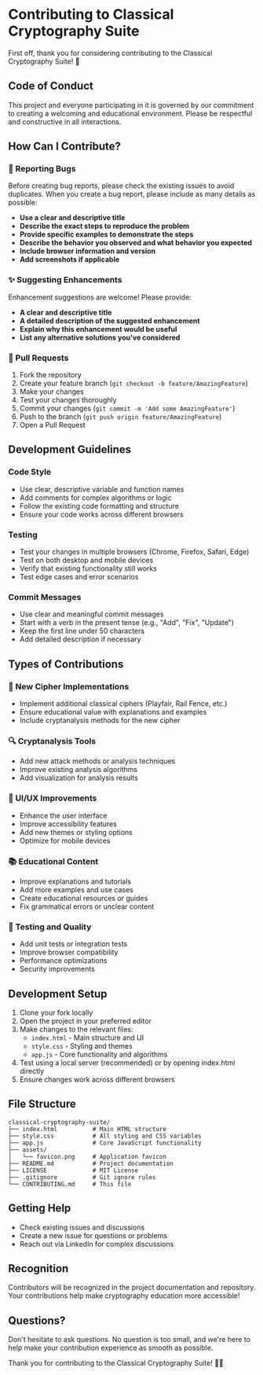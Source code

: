 # Contributing to Classical Cryptography Suite

First off, thank you for considering contributing to the Classical Cryptography Suite! 🎉

## Code of Conduct

This project and everyone participating in it is governed by our commitment to creating a welcoming and educational environment. Please be respectful and constructive in all interactions.

## How Can I Contribute?

### 🐛 Reporting Bugs

Before creating bug reports, please check the existing issues to avoid duplicates. When you create a bug report, please include as many details as possible:

- **Use a clear and descriptive title**
- **Describe the exact steps to reproduce the problem**
- **Provide specific examples to demonstrate the steps**
- **Describe the behavior you observed and what behavior you expected**
- **Include browser information and version**
- **Add screenshots if applicable**

### ✨ Suggesting Enhancements

Enhancement suggestions are welcome! Please provide:

- **A clear and descriptive title**
- **A detailed description of the suggested enhancement**
- **Explain why this enhancement would be useful**
- **List any alternative solutions you've considered**

### 🔧 Pull Requests

1. Fork the repository
2. Create your feature branch (`git checkout -b feature/AmazingFeature`)
3. Make your changes
4. Test your changes thoroughly
5. Commit your changes (`git commit -m 'Add some AmazingFeature'`)
6. Push to the branch (`git push origin feature/AmazingFeature`)
7. Open a Pull Request

## Development Guidelines

### Code Style

- Use clear, descriptive variable and function names
- Add comments for complex algorithms or logic
- Follow the existing code formatting and structure
- Ensure your code works across different browsers

### Testing

- Test your changes in multiple browsers (Chrome, Firefox, Safari, Edge)
- Test on both desktop and mobile devices
- Verify that existing functionality still works
- Test edge cases and error scenarios

### Commit Messages

- Use clear and meaningful commit messages
- Start with a verb in the present tense (e.g., "Add", "Fix", "Update")
- Keep the first line under 50 characters
- Add detailed description if necessary

## Types of Contributions

### 🎯 New Cipher Implementations

- Implement additional classical ciphers (Playfair, Rail Fence, etc.)
- Ensure educational value with explanations and examples
- Include cryptanalysis methods for the new cipher

### 🔍 Cryptanalysis Tools

- Add new attack methods or analysis techniques
- Improve existing analysis algorithms
- Add visualization for analysis results

### 🎨 UI/UX Improvements

- Enhance the user interface
- Improve accessibility features
- Add new themes or styling options
- Optimize for mobile devices

### 📚 Educational Content

- Improve explanations and tutorials
- Add more examples and use cases
- Create educational resources or guides
- Fix grammatical errors or unclear content

### 🧪 Testing and Quality

- Add unit tests or integration tests
- Improve browser compatibility
- Performance optimizations
- Security improvements

## Development Setup

1. Clone your fork locally
2. Open the project in your preferred editor
3. Make changes to the relevant files:
   - `index.html` - Main structure and UI
   - `style.css` - Styling and themes
   - `app.js` - Core functionality and algorithms
4. Test using a local server (recommended) or by opening index.html directly
5. Ensure changes work across different browsers

## File Structure

```
classical-cryptography-suite/
├── index.html          # Main HTML structure
├── style.css           # All styling and CSS variables
├── app.js              # Core JavaScript functionality
├── assets/
│   └── favicon.png     # Application favicon
├── README.md           # Project documentation
├── LICENSE             # MIT License
├── .gitignore          # Git ignore rules
└── CONTRIBUTING.md     # This file
```

## Getting Help

- Check existing issues and discussions
- Create a new issue for questions or problems
- Reach out via LinkedIn for complex discussions

## Recognition

Contributors will be recognized in the project documentation and repository. Your contributions help make cryptography education more accessible!

## Questions?

Don't hesitate to ask questions. No question is too small, and we're here to help make your contribution experience as smooth as possible.

Thank you for contributing to the Classical Cryptography Suite! 🔐✨
